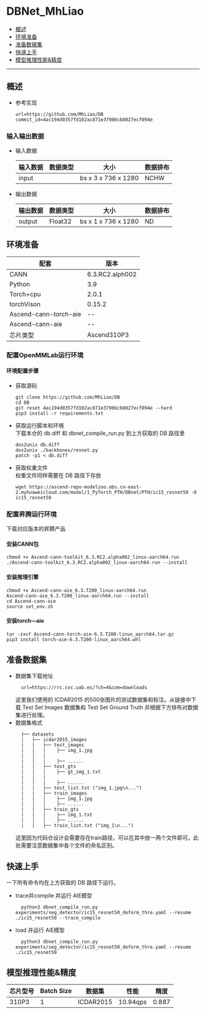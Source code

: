 # DBNet_MhLiao

- [概述](#ABSTRACT)
- [环境准备](#ENV_PREPARE)
- [准备数据集](#DATASET_PREPARE)
- [快速上手](#QUICK_START)
- [模型推理性能&精度](#INFER_PERFORM)
  
***

## 概述 <a name="ABSTRACT"></a>
- 参考实现
  ```
  url=https://github.com/MhLiao/DB 
  commit_id=4ac194d0357fd102ac871e37986cb8027ecf094e  
  ```
### 输入输出数据
- 输入数据

  | 输入数据 | 数据类型 | 大小                 | 数据排布 |
  | ------- | -------- | ------------------- | ------- |
  | input   |          | bs x 3 x 736 x 1280 | NCHW    |

- 输出数据
  
  | 输出数据 | 数据类型 | 大小                 | 数据排布 |
  | ------- | -------- | ------------------- | ------- |
  | output  | Float32  | bs x 1 x 736 x 1280 | ND      |

## 环境准备 <a name="ENV_PREPARE"></a>
| 配套                   | 版本            | 
|-----------------------|-----------------| 
| CANN                  | 6.3.RC2.alph002 |
| Python                | 3.9        |                                                           
| Torch+cpu             | 2.0.1           |
| torchVison            | 0.15.2          | 
| Ascend-cann-torch-aie | --              |
| Ascend-cann-aie       | --              |
| 芯片类型               | Ascend310P3     |
### 配置OpenMMLab运行环境
#### 环境配置步骤
- 获取源码
  ```
  git clone https://github.com/MhLiao/DB 
  cd DB
  git reset 4ac194d0357fd102ac871e37986cb8027ecf094e --hard
  pip3 install -r requirements.txt
  ```
- 获取运行脚本和环境  
  下载本仓的 db.diff 和 dbnet_compile_run.py 到上方获取的 DB 路径里
  ```
  dos2unix db.diff
  dos2unix ./backbones/resnet.py
  patch -p1 < db.diff
  ```
- 获取权重文件  
  权重文件同样需要在 DB 路径下存放
  ```
  wget https://ascend-repo-modelzoo.obs.cn-east-2.myhuaweicloud.com/model/1_PyTorch_PTH/DBnet/PTH/ic15_resnet50 -O ic15_resnet50
  ```

### 配置昇腾运行环境
下载对应版本的昇腾产品
#### 安装CANN包

```
chmod +x Ascend-cann-toolkit_6.3.RC2.alpha002_linux-aarch64.run 
./Ascend-cann-toolkit_6.3.RC2.alpha002_linux-aarch64.run --install
```

#### 安装推理引擎

```
chmod +x Ascend-cann-aie_6.3.T200_linux-aarch64.run
Ascend-cann-aie_6.3.T200_linux-aarch64.run --install
cd Ascend-cann-aie
source set_env.sh
```

#### 安装torch—aie

```
tar -zxvf Ascend-cann-torch-aie-6.3.T200-linux_aarch64.tar.gz
pip3 install torch-aie-6.3.T200-linux_aarch64.whl
```

## 准备数据集 <a name="DATASET_PREPARE"></a>
- 数据集下载地址
  ```
    url=https://rrc.cvc.uab.es/?ch=4&com=downloads
  ```
  这里我们使用的 ICDAR2015 的500张图片的测试数据集和标注。从链接中下载 Test Set Images 数据集和 Test Set Ground Truth 并根据下方排布对数据集进行处理。
- 数据集格式
  ```
    ├── datasets
    |   ├── icdar2015_images
    |   |   ├── test_images
    |   |   |    ├── img_1.jpg
    |   │   |    
    |   │   |    ├── ......
    |   |   ├── test_gts
    |   |   |    ├── gt_img_1.txt
    |   │   |    
    |   │   |    ├── ......
    |   |   ├── test_list.txt ("img_1.jpg\n...")
    |   |   ├── train_images
    |   |   |    ├── img_1.jpg
    |   │   |    ├── ......
    |   |   ├── train_gts
    |   |   |    ├── img_1.txt
    |   │   |    ├── ......
    |   |   ├── train_list.txt ("img_1\n...")
  ```
  这里因为代码仓设计会需要存在train路径，可以在其中放一两个文件即可。此处需要注意数据集中各个文件的命名区别。

## 快速上手 <a name="QUICK_START"></a>
一下所有命令均在上方获取的 DB 路径下运行。

- trace并compile 并运行 AIE模型
  ```
    python3 dbnet_compile_run.py experiments/seg_detector/ic15_resnet50_deform_thre.yaml --resume ./ic15_resnet50 --trace_compile
  ```

- load 并运行 AIE模型
  ```
    python3 dbnet_compile_run.py experiments/seg_detector/ic15_resnet50_deform_thre.yaml --resume ./ic15_resnet50
  ```

## 模型推理性能&精度 <a name="INFER_PERFORM"></a>
| 芯片型号 | Batch Size | 数据集    | 性能 | 精度 |
|---------|------------|-----------|------|------|
| 310P3   | 1          | ICDAR2015 | 10.94qps | 0.887 |